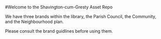 #Welcome to the Shavington-cum-Gresty Asset Repo

We have three brands within the library, the Parish Council, the Community, and the Neighbourhood plan.

Please consult the brand guidlines before using them.